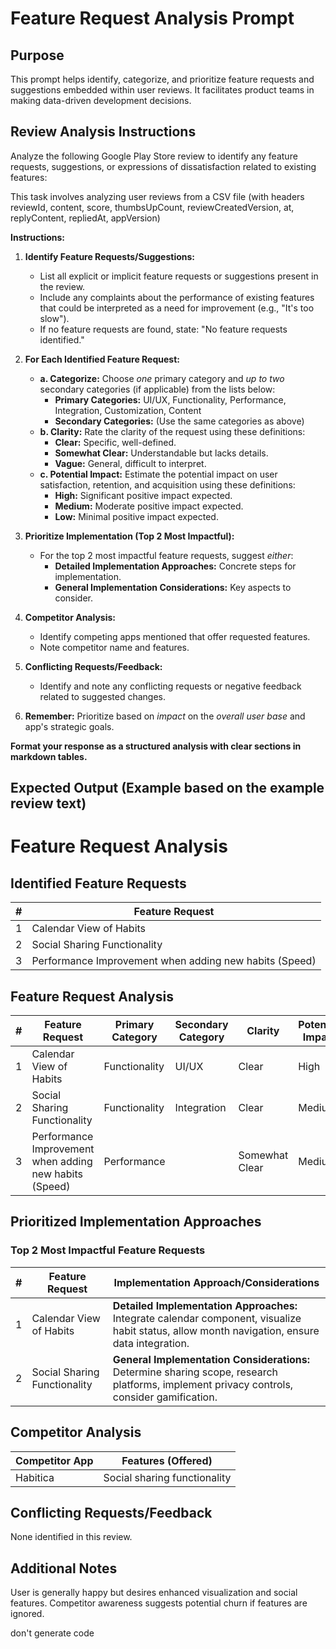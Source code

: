 # Feature Request Analysis Prompt

## Purpose
This prompt helps identify, categorize, and prioritize feature requests and suggestions embedded within user reviews. It facilitates product teams in making data-driven development decisions.

## Review Analysis Instructions

Analyze the following Google Play Store review to identify any feature requests, suggestions, or expressions of dissatisfaction related to existing features:

This task involves analyzing user reviews from a CSV file (with headers reviewId, content, score, thumbsUpCount, reviewCreatedVersion, at, replyContent, repliedAt, appVersion) 

**Instructions:**

1.  **Identify Feature Requests/Suggestions:**
    *   List all explicit or implicit feature requests or suggestions present in the review.
    *   Include any complaints about the performance of existing features that could be interpreted as a need for improvement (e.g., "It's too slow").
    *   If no feature requests are found, state: "No feature requests identified."

2.  **For Each Identified Feature Request:**
    *   **a. Categorize:** Choose *one* primary category and *up to two* secondary categories (if applicable) from the lists below:
        *   **Primary Categories:** UI/UX, Functionality, Performance, Integration, Customization, Content
        *   **Secondary Categories:** (Use the same categories as above)
    *   **b. Clarity:** Rate the clarity of the request using these definitions:
        *   **Clear:** Specific, well-defined.
        *   **Somewhat Clear:** Understandable but lacks details.
        *   **Vague:** General, difficult to interpret.
    *   **c. Potential Impact:** Estimate the potential impact on user satisfaction, retention, and acquisition using these definitions:
        *   **High:** Significant positive impact expected.
        *   **Medium:** Moderate positive impact expected.
        *   **Low:** Minimal positive impact expected.

3.  **Prioritize Implementation (Top 2 Most Impactful):**
    *   For the top 2 most impactful feature requests, suggest *either*:
        *   **Detailed Implementation Approaches:** Concrete steps for implementation.
        *   **General Implementation Considerations:** Key aspects to consider.

4.  **Competitor Analysis:**
    *   Identify competing apps mentioned that offer requested features.
    *   Note competitor name and features.

5.  **Conflicting Requests/Feedback:**
    *  Identify and note any conflicting requests or negative feedback related to suggested changes.

6.  **Remember:** Prioritize based on *impact* on the *overall user base* and app's strategic goals.

**Format your response as a structured analysis with clear sections in markdown tables.**

## Expected Output (Example based on the example review text)


# Feature Request Analysis

## Identified Feature Requests

| # | Feature Request                                     |
|---|------------------------------------------------------|
| 1 | Calendar View of Habits                             |
| 2 | Social Sharing Functionality                        |
| 3 | Performance Improvement when adding new habits (Speed) |

## Feature Request Analysis

| # | Feature Request                                     | Primary Category | Secondary Category | Clarity        | Potential Impact |
|---|------------------------------------------------------|-------------------|--------------------|----------------|-------------------|
| 1 | Calendar View of Habits                             | Functionality     | UI/UX              | Clear          | High              |
| 2 | Social Sharing Functionality                        | Functionality     | Integration        | Clear          | Medium            |
| 3 | Performance Improvement when adding new habits (Speed) | Performance       |                    | Somewhat Clear | Medium            |

## Prioritized Implementation Approaches

### Top 2 Most Impactful Feature Requests

| # | Feature Request             | Implementation Approach/Considerations                                                                                                                                  |
|---|-----------------------------|-----------------------------------------------------------------------------------------------------------------------------------------------------------------------------|
| 1 | Calendar View of Habits     | **Detailed Implementation Approaches:** Integrate calendar component, visualize habit status, allow month navigation, ensure data integration.                               |
| 2 | Social Sharing Functionality | **General Implementation Considerations:** Determine sharing scope, research platforms, implement privacy controls, consider gamification.                                  |

## Competitor Analysis

| Competitor App | Features (Offered)        |
|----------------|---------------------------|
| Habitica       | Social sharing functionality |

## Conflicting Requests/Feedback

None identified in this review.

## Additional Notes

User is generally happy but desires enhanced visualization and social features. Competitor awareness suggests potential churn if features are ignored.

don't generate code